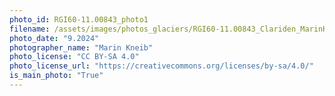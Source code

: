 ```yaml
---
photo_id: RGI60-11.00843_photo1
filename: /assets/images/photos_glaciers/RGI60-11.00843_Clariden_MarinKneib_202409.jpg
photo_date: "9.2024"
photographer_name: "Marin Kneib"
photo_license: "CC BY-SA 4.0"
photo_license_url: "https://creativecommons.org/licenses/by-sa/4.0/"
is_main_photo: "True"
---
```

